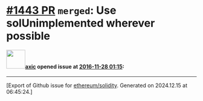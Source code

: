 # [\#1443 PR](https://github.com/ethereum/solidity/pull/1443) `merged`: Use solUnimplemented wherever possible

#### <img src="https://avatars.githubusercontent.com/u/20340?v=4" width="50">[axic](https://github.com/axic) opened issue at [2016-11-28 01:15](https://github.com/ethereum/solidity/pull/1443):






-------------------------------------------------------------------------------



[Export of Github issue for [ethereum/solidity](https://github.com/ethereum/solidity). Generated on 2024.12.15 at 06:45:24.]
